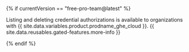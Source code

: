 {% if currentVersion == "free-pro-team@latest" %}

Listing and deleting credential authorizations is available to organizations with {{ site.data.variables.product.prodname_ghe_cloud }}. {{ site.data.reusables.gated-features.more-info }}

{% endif %}
